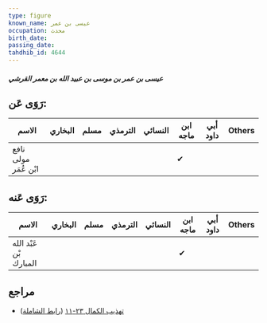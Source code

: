 ```yaml
---
type: figure
known_name: عيسى بن عمر
occupation: محدث
birth_date:
passing_date:
tahdhib_id: 4644
---
```

##### عيسى بن عمر بن موسى بن عبيد الله بن معمر القرشي

## رَوَى عَن:
| الاسم                | البخاري | مسلم | الترمذي | النسائي | ابن ماجه | أبي داود | Others |
| -------------------- | ------- | ---- | ------- | ------- | -------- | -------- | ------ |
| نافع مولى ابْن عُمَر |         |      |         |         | ✔        |          |        |
## رَوَى عَنه:
| الاسم                  | البخاري | مسلم | الترمذي | النسائي | ابن ماجه | أبي داود | Others |
| ---------------------- | ------- | ---- | ------- | ------- | -------- | -------- | ------ |
| عَبْد الله بْن المبارك |         |      |         |         | ✔        |          |        |
## مراجع
- [تهذيب الكمال ٢٣-١١](obsidian://open?vault=Tahdhib-al-Kamal&file=Figures/٤٦٤٤-عيسى%20بن%20عمر%20بن%20موسى%20بن%20عبيد%20الله%20بن%20معمر%20القرشي) ([رابط الشاملة](https://shamela.ws/book/3722/11898))